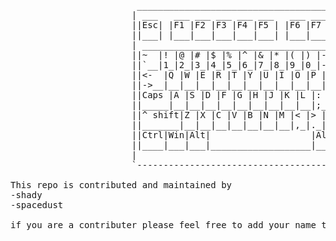 <pre>
                        _______________________________________________________________________________        
                       | ___   ___ ___ ___ ___ ___   ___ ___ ___ ___ ___ ___ ___                       |
                       ||Esc| |F1 |F2 |F3 |F4 |F5 | |F6 |F7 |F8 |F9 |F10|F11|F12|         artwork:     |
                       ||___| |___|___|___|___|___| |___|___|___|___|___|___|___|         shady        |
                       | _____________________________________________    ___________    ___________   |
                       ||~  |! |@ |# |$ |% |^ |& |* |( |) |- |+ |Back |  |Ins|Hom|Pag|  |Nu|/ |* |- |  |
                       ||`__|1_|2_|3_|4_|5_|6_|7_|8_|9_|0_|-_|=_|_____|  |___|___|up_|  |[ |]_|__|__|  |
                       ||<-  |Q |W |E |R |T |Y |U |I |O |P |{ |} | | ||  |Del|End|pag|  |7 |8 |9 |+ |  |
                       ||->__|__|__|__|__|__|__|__|__|__|__|[_|]_|_\_||  |___|___|dwn|  |__|__|__|  |  |
                       ||Caps |A |S |D |F |G |H |J |K |L |: |" |Enter||                 |4 |5 |6 |+ |  |
                       ||_____|__|__|__|__|__|__|__|__|__|;_|'_|_____||       ___       |__|__|__|__|  |
                       ||^ shift|Z |X |C |V |B |N |M |< |> |? |^ shift|      | A |      |1 |2 |3 |E |  |
                       ||_______|__|__|__|__|__|__|__|,_|._|/_|_______|   ___|_|_|___   |__|__|__|n |  |
                       ||Ctrl|Win|Alt|                   |Alt|Win|Ctrl|  |<- | | |-> |  |0    |. |t |  |
                       ||____|___|___|___________________|___|___|____|  |___|_V_|___|  |Ins__|__|e_|  |
                       |                                                                               |
                       `-------------------------------------------------------------------------------'

This repo is contributed and maintained by
-shady
-spacedust

if you are a contributer please feel free to add your name to the list
</pre>




